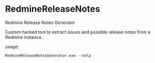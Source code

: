 RedmineReleaseNotes
===================

Redmine Release Notes Generator

Custom hacked tool to extract issues and possible release notes from a Redmine instance.

usage:

`RedmineReleaseNotesGenerator.exe --help`

